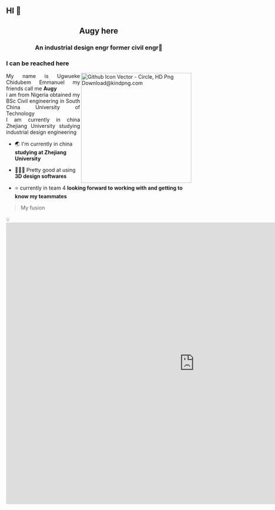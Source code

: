 <h2 align="left"> HI 👋</h2>
<h2 align="center"><p> Augy here </p></h2> 
<h3 align="center">An industrial design engr former civil engr🤌 </h3>
<h3 align="left"><p>I can be reached here </p> </h3>
<img align="right" width="300" src="https://www.kindpng.com/picc/m/726-7262279_github-icon-vector-circle-hd-png-download.png" alt="Github Icon Vector - Circle, HD Png Download@kindpng.com">

<p style= 'text-align: justify;'>
My name is Ugwueke Chidubem Emmanuel my friends call me <b>Augy</b> <br> i am from Nigeria obtained my BSc Civil engineering in South China University of Technology  <br> I am currently in china Zhejiang University studying industrial design engineering</p>



- 🌏 I'm currently in china **studying at Zhejiang University**

- 👨🏾‍💻 Pretty good at using **3D design softwares**

- ⭐ currently in team 4 **looking forward to working with and getting to know my teammates**

> My fusion
</p>
💡<iframe src="https://myhub.autodesk360.com/ue2fba46f/shares/public/SH9285eQTcf875d3c53903b9d04fb3842395?mode=embed" width="1024" height="768" allowfullscreen="true" webkitallowfullscreen="true" mozallowfullscreen="true"  frameborder="0"></iframe>